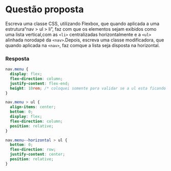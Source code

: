 # Questão proposta

Escreva uma classe CSS, utilizando Flexbox, que quando aplicada a uma estrutura“nav > ul > li”, faz com que os elementos sejam exibidos como uma lista vertical,com as `<li>` centralizadas horizontalmente e a `<ul>` alinhada norodapé da `<nav>`.Depois, escreva uma classe modificadora, que quando aplicada na `<nav>`, faz comque a lista seja disposta na horizontal.

### Resposta

```css
nav.menu {
  display: flex;
  flex-direction: column;
  justify-content: flex-end;
  height: 10rem; /* coloquei somente para validar se a ul esta ficando fixa no no rodapé da <nav>*/
}

nav.menu > ul {
  align-items: center;
  bottom: 0;
  display: flex;
  flex-direction: column;
  position: relative;
}

nav.menu--horizontal > ul {
  bottom: 0;
  flex-direction: row;
  justify-content: center;
  position: relative;
}
```
